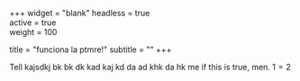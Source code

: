 +++
widget = "blank" 
headless = true  
active = true  
weight = 100  

title = "funciona la ptmre!"
subtitle = ""
+++

Tell kajsdkj bk bk dk  kad kaj kd da ad  khk  da hk  me if this is true, men. $1=2$ 
